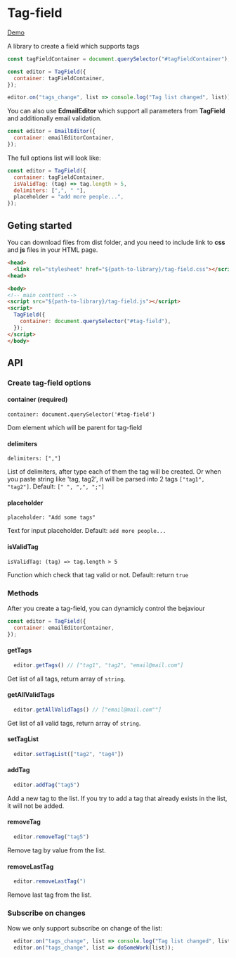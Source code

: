 # Tag-field

[Demo](http://email-editor.surge.sh/demo/)

A library to create a field which supports tags

```js
const tagFieldContainer = document.querySelector("#tagFieldContainer");

const editor = TagField({
  container: tagFieldContainer,
});

editor.on("tags_change", list => console.log("Tag list changed", list));
```

You can also use **EdmailEditor** which support all parameters from **TagField** and additionally email validation.

```js
const editor = EmailEditor({
  container: emailEditorContainer,
});
```

The full options list will look like:

```js
const editor = TagField({
  container: tagFieldContainer,
  isValidTag: (tag) => tag.length > 5,
  delimiters: [",", " "],
  placeholder = "add more people...",
});
```

## Geting started

You can download files from dist folder, and you need to include link to **css** and **js** files in your HTML page.

```html
<head>
  <link rel="stylesheet" href="${path-to-library}/tag-field.css"></script>
<head>

<body>
<!-- main conttent -->
<script src="${path-to-library}/tag-field.js"></script>
<script>
  TagField({
    container: document.querySelector("#tag-field"),
  });
</script>
</body>
```

## API

### Create tag-field options

#### container (required)

    container: document.querySelector('#tag-field')

Dom element which will be parent for tag-field


#### delimiters
    
    delimiters: [","]

List of delimiters, after type each of them the tag will be created. Or when you paste string like 'tag, tag2', it will be parsed into 2 tags `["tag1", "tag2"]`. Default: `[" ", ",", ";"]`

#### placeholder

    placeholder: "Add some tags"
    
Text for input placeholder. Default: `add more people...`

#### isValidTag

    isValidTag: (tag) => tag.length > 5
    
Function which check that tag valid or not. Default: return `true`

### Methods

After you create a tag-field, you can dynamicly control the bejaviour

```js
const editor = TagField({
  container: emailEditorContainer,
});
```

#### getTags
```js
  editor.getTags() // ["tag1", "tag2", "email@mail.com"]
```
Get list of all tags, return array of `string`.

#### getAllValidTags
```js
  editor.getAllValidTags() // ["email@mail.com""]
```
Get list of all valid tags, return array of `string`.


#### setTagList

```js
  editor.setTagList(["tag2", "tag4"])
```

#### addTag

```js
  editor.addTag("tag5")
```

Add a new tag to the list. If you try to add a tag that already exists in the list, it will not be added.

#### removeTag

```js
  editor.removeTag("tag5")
```

Remove tag by value from the list.

#### removeLastTag

```js
  editor.removeLastTag(")
```

Remove last tag from the list.

### Subscribe on changes

Now we only support subscribe on change of the list:

```js
  editor.on("tags_change", list => console.log("Tag list changed", list));
  editor.on("tags_change", list => doSomeWork(list));
```

